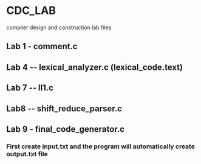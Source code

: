 # CDC_LAB
compiler design and construction lab files

## Lab 1 - comment.c
## Lab 4 -- lexical_analyzer.c (lexical_code.text)
## Lab 7 -- ll1.c
## Lab8 -- shift_reduce_parser.c
## Lab 9 - final_code_generator.c 
### First create input.txt and the program will automatically create output.txt file
